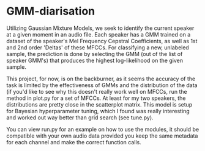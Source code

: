 # GMM-diarisation
Utilizing Gaussian Mixture Models, we seek to identify the current speaker at a given moment in an audio file. Each speaker has a GMM trained on a dataset of the speaker's Mel Frequency Cepstral Coefficients, as well as 1st and 2nd order 'Deltas' of these MFCCs. For classifying a new, unlabeled sample, the prediction is done by selecting the GMM (out of the list of speaker GMM's) that produces the highest log-likelihood on the given sample.

This project, for now, is on the backburner, as it seems the accuracy of the task is limited by the effectiveness of GMMs and the distribution of the data (if you'd like to see why this doesn't really work well on MFCCs, run the method in plot.py for a set of MFCCs. At least for my two speakers, the distributions are pretty close in the scatterplot matrix. This model is setup for Bayesian hyperparameter tuning, which I found was really interesting and worked out way better than grid search (see tune.py).

You can view run.py for an example on how to use the modules, it should be compatible with your own audio data provided you keep the same metadata for each channel and make the correct function calls.
